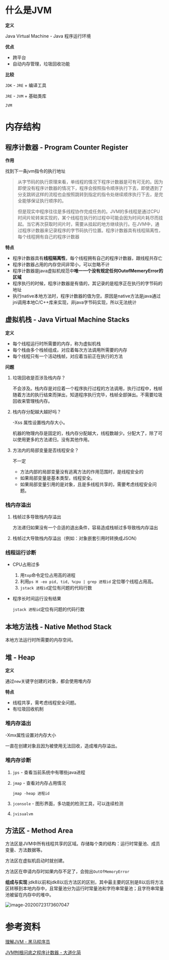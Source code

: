 <!--20200616-->

# 什么是JVM

**定义**

Java Virtual Machine - Java 程序运行环境

**优点**

- 跨平台
- 自动内存管理，垃圾回收功能

**比较**

`JDK` - `JRE` + 编译工具

`JRE` - `JVM` + 基础类库

`JVM`

# 内存结构

## 程序计数器 - Program Counter Register

**作用**

找到下一条jvm指令的执行地址

> 从字节码的执行原理来看，单线程的情况下程序计数器是可有可无的。因为即使没有程序计数器的情况下，程序会按照指令顺序执行下去，即使遇到了分支跳转这样的流程也会按照跳转到指定的指令处继续顺序执行下去，是完全能够保证执行顺序的。
>
> 但是现实中程序往往是多线程协作完成任务的。JVM的多线程是通过CPU时间片轮转来实现的，某个线程在执行的过程中可能会因为时间片耗尽而挂起。当它再次获取时间片时，需要从挂起的地方继续执行。在JVM中，通过程序计数器来记录程序的字节码执行位置。程序计数器具有线程隔离性，每个线程拥有自己的程序计数器

**特点**

- 程序计数器具有**线程隔离性**，每个线程拥有自己的程序计数器，跟线程共存亡
- 程序计数器占用的内存空间非常小，可以忽略不计
- 程序计数器是java虚拟机规范中**唯一一个没有规定任何OutofMemeryError的区域**
- 程序执行的时候，程序计数器是有值的，其记录的是程序正在执行的字节码的地址
- 执行native本地方法时，程序计数器的值为空。原因是native方法是java通过jni调用本地C/C++库来实现，非java字节码实现，所以无法统计

## 虚拟机栈 - Java Virtual Machine Stacks

**定义**

- 每个线程运行时所需要的内存，称为虚拟机栈
- 每个栈由多个栈帧组成，对应着每次方法调用所需要的内存
- 每个线程只有一个活动栈帧，对应着当前正在执行的方法

**问题**

1. 垃圾回收是否涉及栈内存？

   不会涉及。栈内存是对应着一个程序执行过程的方法调用，执行过程中，栈帧随着方法的执行结束而弹出，知道程序执行完毕，栈帧全部弹出。不需要垃圾回收来管理栈内存。

2. 栈内存分配越大越好吗？

   -Xss 属性设置栈内存大小。

   机器的物理内存是固定的，栈内存分配越大，线程数越少。分配大了，除了可以使用更多的方法递归，没有其他作用。

3. 方法内的局部变量是否线程安全？

   不一定

   - 方法内部的局部变量没有逃离方法的作用范围时，是线程安全的
   - 如果局部变量是基本类型，线程安全。
   - 如果局部变量引用的是对象，且是多线程共享的，需要考虑线程安全问题。

### 栈内存溢出

1. 栈帧过多导致栈内存溢出

   方法递归如果没有一个合适的退出条件，容易造成栈帧过多导致栈内存溢出

2. 栈帧过大导致栈内存溢出（例如：对象嵌套引用时转换成JSON）

### 线程运行诊断

- CPU占用过多

  1. 用`top`命令定位占用高的进程
  2. 利用`ps H -eo pid, tid, %cpu | grep 进程id` 定位哪个线程占用高。
  3. `jstack 进程id`定位有问题的代码行数

- 程序长时间运行没有结果

  `jstack 进程id`定位有问题的代码行数

## 本地方法栈 - Native Method Stack

本地方法运行时所需要的内存空间。

## 堆  - Heap

**定义**

通过`new`关键字创建的对象，都会使用堆内存

**特点**

- 线程共享，需考虑线程安全问题。
- 有垃圾回收机制

### 堆内存溢出

-Xmx属性设置对内存大小

一直在创建对象且因为被使用无法回收，造成堆内存溢出。

### 堆内存诊断

1. `jps` - 查看当前系统中有哪些java进程

2. `jmap` - 查看对内存占用情况

   `jmap -heap 进程id`

3. `jconsole` - 图形界面，多功能的检测工具，可以连续检测

4. `jvisualvm`

## 方法区 - Method Area

方法区是JVM中所有线程共享的区域。存储每个类的结构：运行时常量池、成员变量、方法数据等。

方法区在虚拟机启动时就创建。

方法区在申请内存时如果内存不足了，会抛出`OutOfMemoryError`

**组成与实现**
jdk8以前和jdk8以后方法区的区别，其中最主要的区别是8以后将方法区转移到本地内存中，且常量池分为运行时常量池和字符串常量池；且字符串常量池被留在内存中的堆中。

![image-20200723173607047](C:\Users\Administrator\AppData\Roaming\Typora\typora-user-images\image-20200723173607047.png)

# 参考资料

[理解JVM - 黑马程序员](https://www.bilibili.com/video/BV1yE411Z7AP)

[JVM刨根问底之程序计数器 - 大道化简](https://blog.csdn.net/sunhuiliang85/article/details/90718251)
